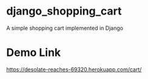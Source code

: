 # django_shopping_cart
A simple shopping cart implemented in Django

# Demo Link
https://desolate-reaches-69320.herokuapp.com/cart/

